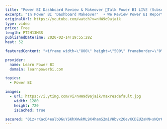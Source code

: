 ```yaml
---
title: "Power BI Dashboard Review & Makeover 🔴Talk Power BI LIVE (Subscribe & Join)"
excerpt: "In Power BI 'Dashboard Makeover'  • We Review Power BI Reports/Dashboards sent in by users  • Provide expert feedback and ideas on how to improve  • Submit Your Screenshots or PBIX file here 👉 https://www.learnpowerbi.com/makeover  ⚠️NOTE⚠️ :  • Do NOT send any sensitive data in your screenshots  •"
originalUrl: https://youtube.com/watch?v=nHW9d9ajaik
type: video
price: Free
length: PT2H13M3S
publishedDateTime: 2020-02-14T19:55:28Z
heat: 52

featuredContent: "<iframe width=\"800\" height=\"500\" frameborder=\"0\" src=\"https://www.youtube.com/embed/nHW9d9ajaik\" allow=\"accelerometer; autoplay; encrypted-media; gyroscope; picture-in-picture\" allowfullscreen></iframe>"

provider:
  name: Learn Power BI
  domain: learnpowerbi.com

topics:
  - Power BI

images:
  - url: https://i.ytimg.com/vi/nHW9d9ajaik/maxresdefault.jpg
    width: 1280
    height: 720
    isCached: true

secured: "0iz+rKacD4ealbDGuYSKhXWwkML9X4hamS2miVHbvx2OevKCDEU2aNN+sNQrOvNnV+UvuJKB2bc5M/oMmNodPeD9gfIcdQHONkd1SW2P8pqMhMTCfBUVeM8X+ycYg9rSNog2cb3p5/gRofhfvxJsHu35YP/Ka08pEjs182uw6dzLl6Be0HfIh7bycHg6FhBXTUxxvcTtCnoC3KTRC7lKQx8nln6tsWN6XxdDw//G8X2UE0S8Yi2G+9pYaIXG/8DqO4oVcEpn2wWSQB2PTktYqNWvxZs4DCe4PakQogLJ/ladHfbeEc1CekaQFNxvj8RYB/0lgJyhiWb/6kmtOrn3HG4B0CuS51nNzEvRs2C5xms=;gTsNXHdl+aASa17qtLgc7Q=="
---
```


